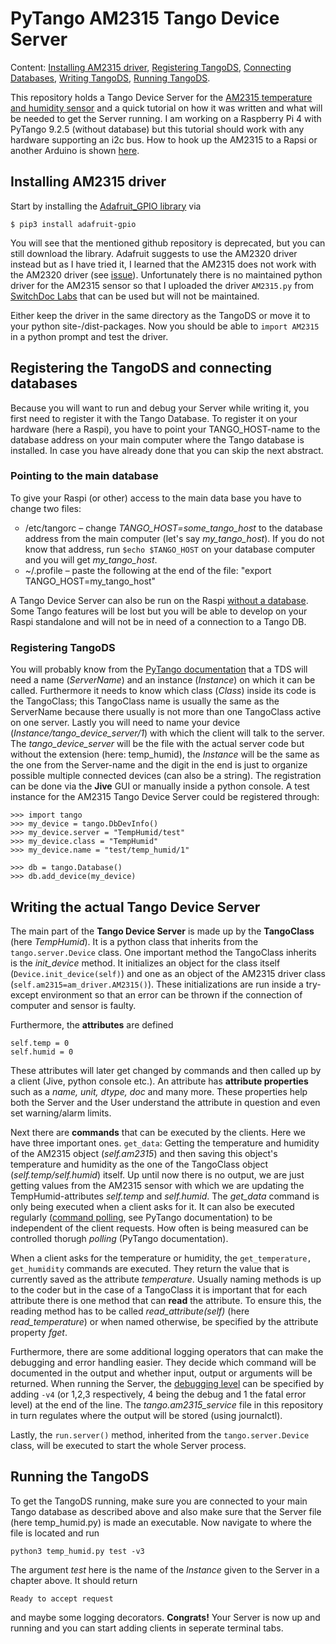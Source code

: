 # PyTango AM2315 Tango Device Server
Content: <a href="#install_driver">Installing AM2315 driver</a>, <a href="#register_TDS">Registering TangoDS</a>, <a href="#connect_db">Connecting Databases</a>, <a href="#write_TDS">Writing TangoDS</a>, <a href="#run_TDS">Running TangoDS</a>.

This repository holds a Tango Device Server for the <a href = "https://www.adafruit.com/products/1293">AM2315 temperature and humidity sensor</a> and a quick tutorial on how it was written and what will be needed to get the Server running. I am working on a Raspberry Pi 4 with PyTango 9.2.5 (without database) but this tutorial should work with any hardware supporting an i2c bus. How to hook up the AM2315 to a Rapsi or another Arduino is shown <a href="https://cdn-learn.adafruit.com/downloads/pdf/am2315-encased-i2c-temperature-humidity-sensor.pdf?timestamp=1588759334">here</a>.  

## <a name="install_driver">Installing AM2315 driver</a>
Start by installing the <a href="https://github.com/adafruit/Adafruit_Python_GPIO">Adafruit_GPIO library</a> via
<pre>
<code>$ pip3 install adafruit-gpio</code>
</pre>

You will see that the mentioned github repository is deprecated, but you can still download the library. Adafruit suggests to use the AM2320 driver instead but as I have tried it, I learned that the AM2315 does not work with the AM2320 driver (see <a href="https://github.com/adafruit/Adafruit_CircuitPython_AM2320/issues/17">issue</a>). Unfortunately there is no maintained python driver for the AM2315 sensor so that I uploaded the driver <code color="code-colors inline">AM2315.py</code> from <a href="https://www.switchdoc.com/">SwitchDoc Labs</a> that can be used but will not be maintained.

Either keep the driver in the same directory as the TangoDS or move it to your python site-/dist-packages.
Now you should be able to <code class="code-colors inline">import AM2315</code> in a python prompt and test the driver.

## Registering the TangoDS and connecting databases
Because you will want to run and debug your Server while writing it, you first need to register it with the Tango Database. To register it on your hardware (here a Raspi), you have to point your TANGO_HOST-name to the database address on your main computer where the Tango database is installed. In case you have already done that you can skip the next abstract.

### <a name="connect_db">Pointing to the main database</a>
To give your Raspi (or other) access to the main data base you have to change two files:

<ul type="circle">
    <li>/etc/tangorc – change <em>TANGO_HOST=some_tango_host</em> to the database address from the main computer (let's say <em>my_tango_host</em>). If you do not know that address, run <code class ="code-colors inline">$echo $TANGO_HOST</code> on your database computer and you will get <em>my_tango_host</em>.</li>
    <li>~/.profile – paste the following at the end of the file: "export TANGO_HOST=my_tango_host"</li>
</ul>

A Tango Device Server can also be run on the Raspi <a href="https://tango-controls.readthedocs.io/en/latest/administration/deployment/without-sql-db.html">without a database</a>. Some Tango features will be lost but you will be able to develop on your Raspi standalone and will not be in need of a connection to a Tango DB.

### <a name="register_TDS">Registering TangoDS</a>
You will probably know from the <a href="https://pytango.readthedocs.io/en/stable/quicktour.html">PyTango documentation</a> that a TDS will need a name (<em>ServerName</em>) and an instance (<em>Instance</em>) on which it can be called. Furthermore it needs to know which class (<em>Class</em>) inside its code is the TangoClass; this TangoClass name is usually the same as the ServerName because there usually is not more than one TangoClass active on one server. Lastly you will need to name your device (<em>Instance/tango_device_server/1</em>) with which the client will talk to the server. The <em>tango_device_server</em> will be the file with the actual server code but without the extension (here: temp_humid), the <em>Instance</em> will be the same as the one from the Server-name and the digit in the end is just to organize possible multiple connected devices (can also be a string).<bar>
The registration can be done via the <b>Jive</b> GUI or manually inside a python console. A test instance for the AM2315 Tango Device Server could be registered through:

<pre>
<code>>>> import tango
>>> my_device = tango.DbDevInfo()
>>> my_device.server = "TempHumid/test"
>>> my_device.class = "TempHumid"
>>> my_device.name = "test/temp_humid/1"

>>> db = tango.Database()
>>> db.add_device(my_device)</code>
</pre>
## <a name="write_TDS">Writing the actual Tango Device Server</a>
The main part of the <b>Tango Device Server</b> is made up by the <b>TangoClass</b> (here <em>TempHumid</em>). It is a python class that inherits from the <code class="code-colors inline">tango.server.Device</code> class. One important method the TangoClass inherits is the <em>init_device</em> method. It initializes an object for the class itself (<code class="code-colors inline">Device.init_device(self)</code>) and one as an object of the AM2315 driver class (<code class ="code-colors inline">self.am2315=am_driver.AM2315()</code>). These initializations are run inside a try-except environment so that an error can be thrown if the connection of computer and sensor is faulty.  

Furthermore, the <b>attributes</b> are defined
<pre>
<code>self.temp = 0
self.humid = 0</code>
</pre>  
These attributes will later get changed by commands and then called up by a client (Jive, python console etc.).
An attribute has <b>attribute properties</b> such as a <em>name, unit, dtype, doc</em> and many more. These properties help both the Server and the User understand the attribute in question and even set warning/alarm limits.  

Next there are <b>commands</b> that can be executed by the clients. Here we have three important ones. <code class="code-colors inline">get_data</code>: Getting the temperature and humidity of the AM2315 object (<em>self.am2315</em>) and then saving this object's temperature and humidity as the one of the TangoClass object (<em>self.temp/self.humid</em>) itself. Up until now there is no output, we are just getting values from the AM2315 sensor with which we are updating the TempHumid-attributes <em>self.temp</em> and <em>self.humid</em>. The <em>get_data</em> command is only being executed when a client asks for it. It can also be executed regularly (<a href="https://pytango.readthedocs.io/en/stable/server_api/server.html#tango.server.command">command polling</a>, see PyTango documentation) to be independent of the client requests. How often is being measured can be controlled thorugh <em>polling</em> (PyTango documentation).  
    
When a client asks for the temperature or humidity, the <code class="code-colors inline">get_temperature, get_humidity</code> commands are executed. They return the value that is currently saved as the attribute <em>temperature</em>. Usually naming methods is up to the coder but in the case of a TangoClass it is important that for each attribute there is one method that can <b>read</b> the attribute. To ensure this, the reading method has to be called <em>read_attribute(self)</em> (here <em>read_temperature</em>) or when named otherwise, be specified by the attribute property <em>fget</em>.  
    
Furthermore, there are some additional logging operators that can make the debugging and error handling easier. They decide which command will be documented in the output and whether input, output or arguments will be returned. When running the Server, the <a href="http://www.esrf.eu/computing/cs/tango/pytango/v920/server_api/logging.html">debugging level</a> can be specified by adding <code class="code-colors inline">-v4</code> (or 1,2,3 respectively, 4 being the debug and 1 the fatal error level) at the end of the line. The <em>tango.am2315_service</em> file in this repository in turn regulates where the output will be stored (using journalctl).  
    
Lastly, the <code class ="code-colors inline">run.server()</code> method, inherited from the <code class="code-colors inline">tango.server.Device</code> class, will be executed to start the whole Server process.  
    
## <a name="run_TDS"> Running the TangoDS</a>

To get the TangoDS running, make sure you are connected to your main Tango database as described above and also make sure that the Server file (here temp_humid.py) is made an executable. Now navigate to where the file is located and run
<pre>
<code>python3 temp_humid.py test -v3</code>
</pre>
The argument <em>test</em> here is the name of the <em>Instance</em> given to the Server in a chapter above. It should return
<pre>
<code>Ready to accept request</code>
</pre>
and maybe some logging decorators. <b>Congrats!</b> Your Server is now up and running and you can start adding clients in seperate terminal tabs.
